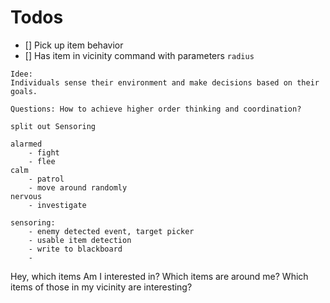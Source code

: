 # Todos

- [] Pick up item behavior
- [] Has item in vicinity command with parameters `radius`

```
Idee:
Individuals sense their environment and make decisions based on their goals.

Questions: How to achieve higher order thinking and coordination?

split out Sensoring

alarmed
    - fight
    - flee
calm
    - patrol
    - move around randomly
nervous
    - investigate

sensoring:
    - enemy detected event, target picker
    - usable item detection
    - write to blackboard
    -

```

Hey, which items Am I interested in? 
Which items are around me? 
Which items of those in my vicinity are interesting? 
